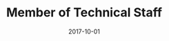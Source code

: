 ---
date: '2017-10-01'
title: 'Member of Technical Staff'
company: 'Nineleaps'
location: 'Bengaluru, India'
range: 'July 2017 - Oct 2017'
url: 'https://www.nineleaps.com/'
---